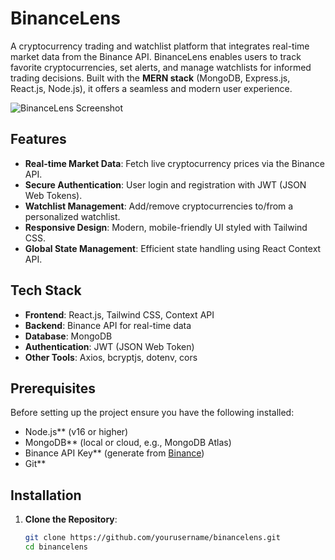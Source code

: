 # BinanceLens

A cryptocurrency trading and watchlist platform that integrates real-time market data from the Binance API. BinanceLens enables users to track favorite cryptocurrencies, set alerts, and manage watchlists for informed trading decisions. Built with the **MERN stack** (MongoDB, Express.js, React.js, Node.js), it offers a seamless and modern user experience.

![BinanceLens Screenshot](image1.png)

## Features
- **Real-time Market Data**: Fetch live cryptocurrency prices via the Binance API.
- **Secure Authentication**: User login and registration with JWT (JSON Web Tokens).
- **Watchlist Management**: Add/remove cryptocurrencies to/from a personalized watchlist.
- **Responsive Design**: Modern, mobile-friendly UI styled with Tailwind CSS.
- **Global State Management**: Efficient state handling using React Context API.

## Tech Stack
- **Frontend**: React.js, Tailwind CSS, Context API
- **Backend**: Binance API for real-time data
- **Database**: MongoDB
- **Authentication**: JWT (JSON Web Token)
- **Other Tools**: Axios, bcryptjs, dotenv, cors

## Prerequisites
Before setting up the project ensure you have the following installed:
- Node.js** (v16 or higher)
- MongoDB** (local or cloud, e.g., MongoDB Atlas)
- Binance API Key** (generate from [Binance](https://www.binance.com/))
- Git**

## Installation

1. **Clone the Repository**:
   ```bash
   git clone https://github.com/yourusername/binancelens.git
   cd binancelens
